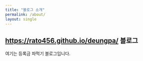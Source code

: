 ```yaml
---
title: "블로그 소개"
permalink: /about/
layout: single
---
```


## https://rato456.github.io/deungpa/ 블로그

여기는 등록금 파먹기 블로그입니다.
